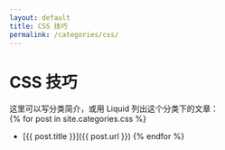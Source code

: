 ```yaml
---
layout: default
title: CSS 技巧
permalink: /categories/css/
---
```


# CSS 技巧

这里可以写分类简介，或用 Liquid 列出这个分类下的文章：  
{% for post in site.categories.css %}
- [{{ post.title }}]({{ post.url }})
{% endfor %}
